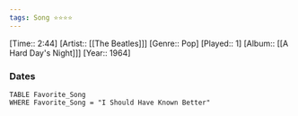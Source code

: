 ```yaml
---
tags: Song ⭐⭐⭐⭐ 
---
```

[Time:: 2:44]
[Artist:: [[The Beatles]]]
[Genre:: Pop]
[Played:: 1]
[Album:: [[A Hard Day's Night]]]
[Year:: 1964]
### Dates
````dataview
TABLE Favorite_Song
WHERE Favorite_Song = "I Should Have Known Better"
````